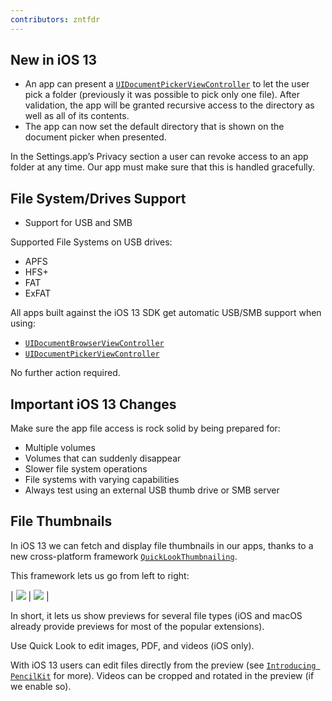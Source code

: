 ```yaml
---
contributors: zntfdr
---
```


## New in iOS 13

- An app can present a [`UIDocumentPickerViewController`][documnetPickerDoc] to let the user pick a folder (previously it was possible to pick only one file). After validation, the app will be granted recursive access to the directory as well as all of its contents.
- The app can now set the default directory that is shown on the document picker when presented.

In the Settings.app’s Privacy section a user can revoke access to an app folder at any time. Our app must make sure that this is handled gracefully.

## File System/Drives Support

- Support for USB and SMB

Supported File Systems on USB drives:

- APFS 
- HFS+ 
- FAT 
- ExFAT

All apps built against the iOS 13 SDK get automatic USB/SMB support when using:

- [`UIDocumentBrowserViewController`][documnetPickerDoc]
- [`UIDocumentPickerViewController`][documentBrowserDoc]

No further action required.

## Important iOS 13 Changes

Make sure the app file access is rock solid by being prepared for: 

- Multiple volumes
- Volumes that can suddenly disappear
- Slower file system operations
- File systems with varying capabilities
- Always test using an external USB thumb drive or SMB server 

## File Thumbnails

In iOS 13 we can fetch and display file thumbnails in our apps, thanks to a new cross-platform framework [`QuickLookThumbnailing`][thuDoc].

This framework lets us go from left to right:

| ![][beforeImage] | ![][afterImage] |

In short, it lets us show previews for several file types (iOS and macOS already provide previews for most of the popular extensions).

Use Quick Look to edit images, PDF, and videos (iOS only).

With iOS 13 users can edit files directly from the preview (see [`Introducing PencilKit`][wwdc19221] for more).
Videos can be cropped and rotated in the preview (if we enable so).

[wwdc19221]: ../../wwdc19/221/
[documnetPickerDoc]: https://developer.apple.com/documentation/uikit/uidocumentpickerviewcontroller
[documentBrowserDoc]: https://developer.apple.com/documentation/uikit/uidocumentbrowserviewcontroller
[thuDoc]: https://developer.apple.com/documentation/quicklookthumbnailing

[beforeImage]: ../../../images/notes/wwdc19/719/before.png
[afterImage]: ../../../images/notes/wwdc19/719/after.png